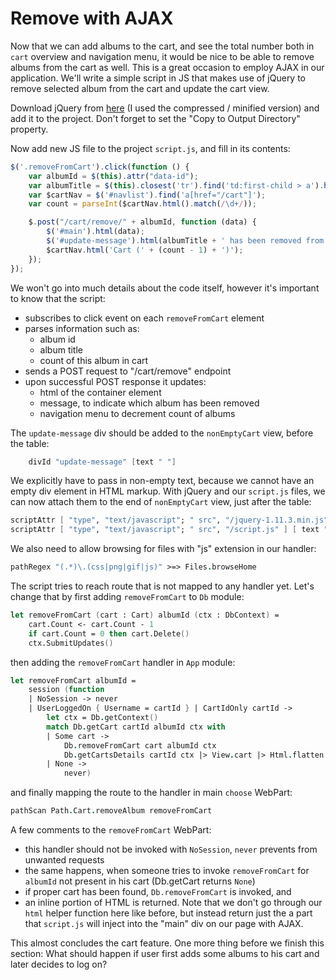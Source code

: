 # Remove with AJAX

Now that we can add albums to the cart, and see the total number both in `cart` overview and navigation menu, it would be nice to be able to remove albums from the cart as well.
This is a great occasion to employ AJAX in our application.
We'll write a simple script in JS that makes use of jQuery to remove selected album from the cart and update the cart view.

Download jQuery from [here](https://jquery.com/download/) (I used the compressed / minified version) and add it to the project.
Don't forget to set the "Copy to Output Directory" property.

Now add new JS file to the project `script.js`, and fill in its contents:

```js
$('.removeFromCart').click(function () {
    var albumId = $(this).attr("data-id");
    var albumTitle = $(this).closest('tr').find('td:first-child > a').html();
    var $cartNav = $('#navlist').find('a[href="/cart"]');
    var count = parseInt($cartNav.html().match(/\d+/));

    $.post("/cart/remove/" + albumId, function (data) {
        $('#main').html(data);
        $('#update-message').html(albumTitle + ' has been removed from your shopping cart.');
        $cartNav.html('Cart (' + (count - 1) + ')');
    });
});
```

We won't go into much details about the code itself, however it's important to know that the script:

- subscribes to click event on each `removeFromCart` element
- parses information such as:
    - album id
    - album title
    - count of this album in cart
- sends a POST request to "/cart/remove" endpoint 
- upon successful POST response it updates:
    - html of the container element
    - message, to indicate which album has been removed
    - navigation menu to decrement count of albums

The `update-message` div should be added to the `nonEmptyCart` view, before the table:

```fsharp
    divId "update-message" [text " "]
```

We explicitly have to pass in non-empty text, because we cannot have an empty div element in HTML markup.
With jQuery and our `script.js` files, we can now attach them to the end of `nonEmptyCart` view, just after the table:

```fsharp
scriptAttr [ "type", "text/javascript"; " src", "/jquery-1.11.3.min.js" ] [ text "" ]
scriptAttr [ "type", "text/javascript"; " src", "/script.js" ] [ text "" ]
```

We also need to allow browsing for files with "js" extension in our handler:

```fsharp
pathRegex "(.*)\.(css|png|gif|js)" >=> Files.browseHome
```

The script tries to reach route that is not mapped to any handler yet.
Let's change that by first adding `removeFromCart` to `Db` module:

```fsharp
let removeFromCart (cart : Cart) albumId (ctx : DbContext) = 
    cart.Count <- cart.Count - 1
    if cart.Count = 0 then cart.Delete()
    ctx.SubmitUpdates()
```

then adding the `removeFromCart` handler in `App` module:

```fsharp
let removeFromCart albumId =
    session (function
    | NoSession -> never
    | UserLoggedOn { Username = cartId } | CartIdOnly cartId ->
        let ctx = Db.getContext()
        match Db.getCart cartId albumId ctx with
        | Some cart -> 
            Db.removeFromCart cart albumId ctx
            Db.getCartsDetails cartId ctx |> View.cart |> Html.flatten |> Html.xmlToString |> OK
        | None -> 
            never)
```

and finally mapping the route to the handler in main `choose` WebPart:

```fsharp
pathScan Path.Cart.removeAlbum removeFromCart
```

A few comments to the `removeFromCart` WebPart:

- this handler should not be invoked with `NoSession`, `never` prevents from unwanted requests
- the same happens, when someone tries to invoke `removeFromCart` for `albumId` not present in his cart (Db.getCart returns `None`)
- if proper cart has been found, `Db.removeFromCart` is invoked, and
- an inline portion of HTML is returned. Note that we don't go through our `html` helper function here like before, but instead return just the a part that `script.js` will inject into the "main" div on our page with AJAX.

This almost concludes the cart feature.
One more thing before we finish this section: 
What should happen if user first adds some albums to his cart and later decides to log on?
